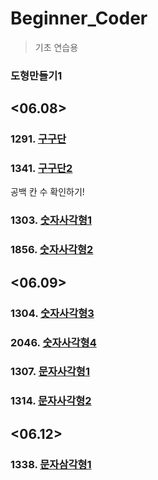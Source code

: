 # Beginner_Coder

> 기초 연습용

### 도형만들기1

## <06.08>

### 1291. [구구단](./Beginner_Coder/jo_1291.py)

### 1341. [구구단2](./Beginner_Coder/jo_1341.py)

공백 칸 수  확인하기!

### 1303. [숫자사각형1](./Beginner_Coder/jo_1303.py)

### 1856. [숫자사각형2](./Beginner_Coder/jo_1856.py)

## <06.09>

### 1304. [숫자사각형3](./Beginner_Coder/jo_1304.py)

### 2046. [숫자사각형4](./Beginner_Coder/jo_2046.py)

### 1307. [문자사각형1](./Beginner_Coder/jo_1307.py)

### 1314. [문자사각형2](./Beginner_Coder/jo_1314.py)

## <06.12>

### 1338. [문자삼각형1](./Beginner_Coder/jo_1338.py)

